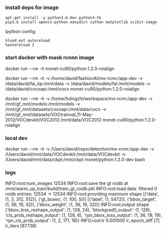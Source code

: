 ### install deps for image

```
apt-get install -y python3.6-dev python3-tk
pip3.6 install opencv-python easydict cython matplotlib scikit-image
```

ipython config:
```
%load_ext autoreload
%autoreload 2
```

### start docker with mask rcnnn image

docker run --rm -it mxnet-cu90/python:1.2.0-roialign

docker run --rm -it -v /home/david/fashionAI/mx-rcnn:/app-dev -v /data/david/fai_kp:/mnt/data -v /data/david/models/fai:/mnt/models -v /data/david/cocoapi:/mnt/coco mxnet-cu90/python:1.2.0-roialign

docker run --rm -it -v /home/fulingzhi/workspace/mx-rcnn:/app-dev -v /mnt/gf_mnt/models:/mnt/models -v /mnt/gf_mnt/datasets/cocoapi:/mnt/data/coco -v /mnt/gf_mnt/datasets/VOCtrainval_11-May-2012/VOCdevkit/VOC2012:/mnt/data/VOC2012 mxnet-cu90/python:1.2.0-roialign


### local dev

docker run --rm -it -v /Users/david/repo/detection/mx-rcnn:/app-dev -v /Users/david/mnt/data/VOCdevkit:/mnt/data/VOCdevkit -v /Users/david/mnt/data/ckpt:/mnt/ckpt mxnet/python:1.2.0-dev bash


### logs

INFO:root:num_images 12534
INFO:root:save the gt roidb at /mnt/warm_up_train/build/train_gt_roidb.pkl
INFO:root:load data: filtered 0 roidb entries: 12534 -> 12534
INFO:root:providing maximum shape [('data', (1, 3, 312, 512)), ('gt_boxes', (1, 100, 5))] [('label', (1, 5472)), ('bbox_target', (1, 36, 19, 32)), ('bbox_weight', (1, 36, 19, 32))]
INFO:root:output shape {'bbox_loss_reshape_output': (1, 128, 24),
 'blockgrad0_output': (1, 128),
 'cls_prob_reshape_output': (1, 128, 6),
 'rpn_bbox_loss_output': (1, 36, 19, 19),
 'rpn_cls_prob_output': (1, 2, 171, 19)}
INFO:root:lr 0.001000 lr_epoch_diff [7] lr_iters [87738]
